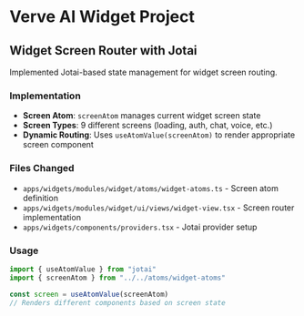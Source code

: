 # Verve AI Widget Project

## Widget Screen Router with Jotai

Implemented Jotai-based state management for widget screen routing.

### Implementation

- **Screen Atom**: `screenAtom` manages current widget screen state
- **Screen Types**: 9 different screens (loading, auth, chat, voice, etc.)
- **Dynamic Routing**: Uses `useAtomValue(screenAtom)` to render appropriate screen component

### Files Changed

- `apps/widgets/modules/widget/atoms/widget-atoms.ts` - Screen atom definition
- `apps/widgets/modules/widget/ui/views/widget-view.tsx` - Screen router implementation
- `apps/widgets/components/providers.tsx` - Jotai provider setup

### Usage

```typescript
import { useAtomValue } from "jotai"
import { screenAtom } from "../../atoms/widget-atoms"

const screen = useAtomValue(screenAtom)
// Renders different components based on screen state
```
